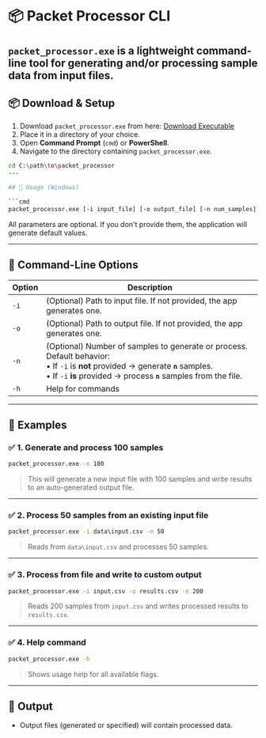 
# 📦 Packet Processor CLI

`packet_processor.exe` is a lightweight command-line tool for generating and/or processing sample data from input files.
---

## 📦 Download & Setup

1. Download `packet_processor.exe` from here: [Download Executable](https://github.com/yourhonor1996/optimized_packet_processor/blob/main/packet_processor/packet_proecssor.exe)
2. Place it in a directory of your choice.
3. Open **Command Prompt** (`cmd`) or **PowerShell**.
4. Navigate to the directory containing `packet_processor.exe`.

```sh
cd C:\path\to\packet_processor
---

## 🚀 Usage (Windows)

```cmd
packet_processor.exe [-i input_file] [-o output_file] [-n num_samples]
```

All parameters are optional. If you don't provide them, the application will generate default values.

---

## 🧾 Command-Line Options

| Option | Description                                                                                                                                                                                               |
|--------|-----------------------------------------------------------------------------------------------------------------------------------------------------------------------------------------------------------|
| `-i`   | (Optional) Path to input file. If not provided, the app generates one.                                                                                                                                    |
| `-o`   | (Optional) Path to output file. If not provided, the app generates one.                                                                                                                                   |
| `-n`   | (Optional) Number of samples to generate or process. Default behavior:<br>• If `-i` is **not** provided → generate **`n`** samples.<br>• If `-i` **is** provided → process **`n`** samples from the file. |
| `-h`   | Help for commands                                                                                                                                                                                         |


---

## 🧪 Examples

### ✅ 1. **Generate and process 100 samples**

```cmd
packet_processor.exe -n 100
```

> This will generate a new input file with 100 samples and write results to an auto-generated output file.

---

### ✅ 2. **Process 50 samples from an existing input file**

```cmd
packet_processor.exe -i data\input.csv -n 50
```

> Reads from `data\input.csv` and processes 50 samples.

---

### ✅ 3. **Process from file and write to custom output**

```cmd
packet_processor.exe -i input.csv -o results.csv -n 200
```

> Reads 200 samples from `input.csv` and writes processed results to `results.csv`.

---

### ✅ 4. **Help command**

```cmd
packet_processor.exe -h
```

> Shows usage help for all available flags.

---

## 📁 Output

* Output files (generated or specified) will contain processed data.

